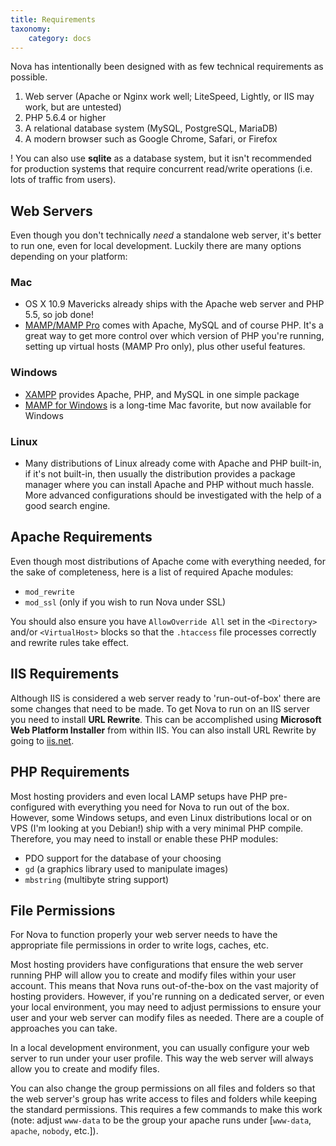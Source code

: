 ```yaml
---
title: Requirements
taxonomy:
    category: docs
---
```


Nova has intentionally been designed with as few technical requirements as possible.

1. Web server (Apache or Nginx work well; LiteSpeed, Lightly, or IIS may work, but are untested)
2. PHP 5.6.4 or higher
3. A relational database system (MySQL, PostgreSQL, MariaDB)
4. A modern browser such as Google Chrome, Safari, or Firefox

! You can also use __sqlite__ as a database system, but it isn't recommended for production systems that require concurrent read/write operations (i.e. lots of traffic from users).

## Web Servers

Even though you don't technically _need_ a standalone web server, it's better to run one, even for local development. Luckily there are many options depending on your platform:

### Mac

- OS X 10.9 Mavericks already ships with the Apache web server and PHP 5.5, so job done!
- [MAMP/MAMP Pro](http://mamp.info/) comes with Apache, MySQL and of course PHP. It's a great way to get more control over which version of PHP you're running, setting up virtual hosts (MAMP Pro only), plus other useful features.

### Windows

- [XAMPP](https://www.apachefriends.org/index.html) provides Apache, PHP, and MySQL in one simple package
- [MAMP for Windows](http://mamp.info/) is a long-time Mac favorite, but now available for Windows

### Linux

- Many distributions of Linux already come with Apache and PHP built-in, if it's not built-in, then usually the distribution provides a package manager where you can install Apache and PHP without much hassle. More advanced configurations should be investigated with the help of a good search engine.

## Apache Requirements

Even though most distributions of Apache come with everything needed, for the sake of completeness, here is a list of required Apache modules:

- `mod_rewrite`
- `mod_ssl` (only if you wish to run Nova under SSL)

You should also ensure you have `AllowOverride All` set in the `<Directory>` and/or `<VirtualHost>` blocks so that the `.htaccess` file processes correctly and rewrite rules take effect.

## IIS Requirements

Although IIS is considered a web server ready to 'run-out-of-box' there are some changes that need to be made. To get Nova to run on an IIS server you need to install __URL Rewrite__. This can be accomplished using __Microsoft Web Platform Installer__ from within IIS. You can also install URL Rewrite by going to [iis.net](http://www.iis.net/downloads/microsoft/url-rewrite).

## PHP Requirements

Most hosting providers and even local LAMP setups have PHP pre-configured with everything you need for Nova to run out of the box. However, some Windows setups, and even Linux distributions local or on VPS (I'm looking at you Debian!) ship with a very minimal PHP compile. Therefore, you may need to install or enable these PHP modules:

- PDO support for the database of your choosing
- `gd` (a graphics library used to manipulate images)
- `mbstring` (multibyte string support)

## File Permissions

For Nova to function properly your web server needs to have the appropriate file permissions in order to write logs, caches, etc.

Most hosting providers have configurations that ensure the web server running PHP will allow you to create and modify files within your user account. This means that Nova runs out-of-the-box on the vast majority of hosting providers. However, if you're running on a dedicated server, or even your local environment, you may need to adjust permissions to ensure your user and your web server can modify files as needed. There are a couple of approaches you can take.

In a local development environment, you can usually configure your web server to run under your user profile. This way the web server will always allow you to create and modify files.

You can also change the group permissions on all files and folders so that the web server's group has write access to files and folders while keeping the standard permissions. This requires a few commands to make this work (note: adjust `www-data` to be the group your apache runs under [`www-data`, `apache`, `nobody`, etc.]).
